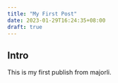 ```yaml
---
title: "My First Post"
date: 2023-01-29T16:24:35+08:00
draft: true
---
```


## Intro
This is my first publish from majorli.
